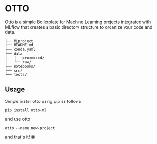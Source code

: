 # OTTO
Otto is a simple Boilerplate for Machine Learning projects integrated with MLflow that creates a basic directory structure to organize your code and data.

```
├── MLproject
├── README.md
├── conda.yaml
├── data
│   ├── processed/
│   └── raw/
├── notebooks/
├── src/
└── tests/
```

## Usage

Simple install otto using pip as follows

`pip install otto-ml`

and use otto

`otto --name new-project`

and that's it!  😝


